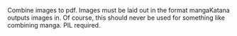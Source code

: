 Combine images to pdf. Images must be laid out in the format mangaKatana outputs images in.
Of course, this should never be used for something like combining manga.
PIL required.
